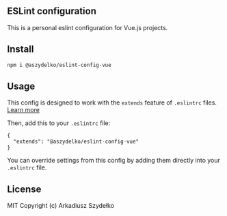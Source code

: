 ## ESLint configuration

This is a personal eslint configuration for Vue.js projects.

## Install

```bash
npm i @aszydelko/eslint-config-vue
```

## Usage

This config is designed to work with the `extends` feature of `.eslintrc` files.
[Learn more](http://eslint.org/docs/developer-guide/shareable-configs)

Then, add this to your `.eslintrc` file:

```
{
  "extends": "@aszydelko/eslint-config-vue"
}
```

You can override settings from this config by adding them directly into your
`.eslintrc` file.

## License

MIT Copyright (c) Arkadiusz Szydełko
